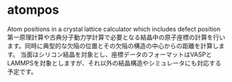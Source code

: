 # atompos
Atom positions in a crystal lattice calculator which includes defect position
第一原理計算や古典分子動力学計算で必要となる結晶中の原子座標の計算を行います。同時に典型的な欠陥の位置とその欠陥の構造の中心からの距離を計算します。
当面はシリコン結晶を対象とし、座標データのフォーマットはVASPとLAMMPSを対象としますが、それ以外の結晶構造やシミュレータにも対応する予定です。
